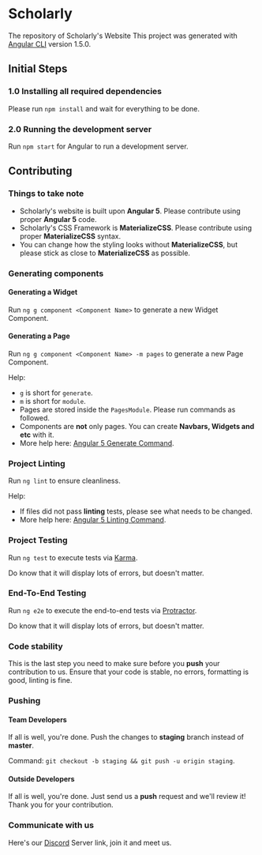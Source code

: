 # Scholarly

The repository of Scholarly's Website
This project was generated with [Angular CLI](https://github.com/angular/angular-cli) version 1.5.0.

## Initial Steps

### 1.0 Installing all required dependencies

Please run `npm install` and wait for everything to be done.

### 2.0 Running the development server

Run `npm start` for Angular to run a development server.

## Contributing

### Things to take note

- Scholarly's website is built upon __Angular 5__. Please contribute using proper __Angular 5__ code.
- Scholarly's CSS Framework is __MaterializeCSS__. Please contribute using proper __MaterializeCSS__ syntax.
- You can change how the styling looks without __MaterializeCSS__, but please stick as close to __MaterializeCSS__ as possible.

### Generating components

#### Generating a Widget
Run `ng g component <Component Name>` to generate a new Widget Component.

#### Generating a Page

Run `ng g component <Component Name> -m pages` to generate a new Page Component.

Help:
- `g` is short for `generate`.
- `m` is short for `module`.
- Pages are stored inside the `PagesModule`. Please run commands as followed.
- Components are __not__ only pages. You can create __Navbars, Widgets and etc__ with it.
- More help here: [Angular 5 Generate Command](https://github.com/angular/angular-cli/wiki/generate).

### Project Linting

Run `ng lint` to ensure cleanliness.

Help:
- If files did not pass __linting__ tests, please see what needs to be changed.
- More help here: [Angular 5 Linting Command](https://github.com/angular/angular-cli/wiki/lint).

### Project Testing

Run `ng test` to execute tests via [Karma](https://karma-runner.github.io).

Do know that it will display lots of errors, but doesn't matter.

### End-To-End Testing

Run `ng e2e` to execute the end-to-end tests via [Protractor](http://www.protractortest.org/).

Do know that it will display lots of errors, but doesn't matter.

### Code stability

This is the last step you need to make sure before you __push__ your contribution to us.
Ensure that your code is stable, no errors, formatting is good, linting is fine.

### Pushing

#### Team Developers

If all is well, you're done. Push the changes to __staging__ branch instead of __master__.

Command: `git checkout -b staging && git push -u origin staging`.

#### Outside Developers

If all is well, you're done. Just send us a __push__ request and we'll review it!
Thank you for your contribution.

### Communicate with us

Here's our [Discord](https://discord.gg/nXkdhSB) Server link, join it and meet us.